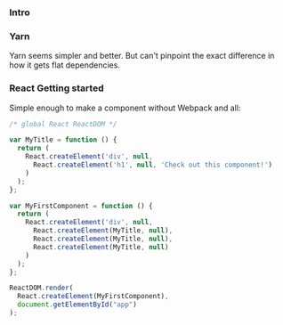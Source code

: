 ### Intro

### Yarn

Yarn seems simpler and better. But can't pinpoint the exact difference in how it gets flat dependencies.

### React Getting started

Simple enough to make a component without Webpack and all:

```javascript
/* global React ReactDOM */

var MyTitle = function () {
  return (
    React.createElement('div', null,
      React.createElement('h1', null, 'Check out this component!')
    )
  );
};

var MyFirstComponent = function () {
  return (
    React.createElement('div', null,
      React.createElement(MyTitle, null),
      React.createElement(MyTitle, null),
      React.createElement(MyTitle, null)
    )
  );
};

ReactDOM.render(
  React.createElement(MyFirstComponent),
  document.getElementById("app")
);

```
